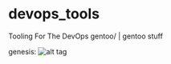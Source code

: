 # devops_tools
Tooling For The DevOps
gentoo/ | gentoo stuff

genesis:
![alt tag](https://raw.github.com/ccon-io/devops_tools/tree/master/gentoo/genisys.png)
